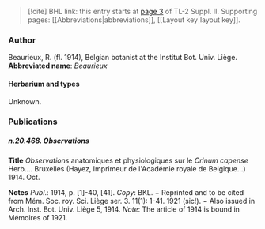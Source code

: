 > [!cite] BHL link: this entry starts at [page 3](https://www.biodiversitylibrary.org/page/33265200) of TL-2 Suppl. II.
> Supporting pages: [[Abbreviations|abbreviations]], [[Layout key|layout key]].

### Author

Beaurieux, R. (fl. 1914), Belgian botanist at the Institut Bot. Univ. Liège. 
**Abbreviated name**: *Beaurieux*

#### Herbarium and types

Unknown.

### Publications

##### n.20.468. Observations

**Title**
*Observations* anatomiques et physiologiques sur le *Crinum capense* Herb.... Bruxelles (Hayez, Imprimeur de l'Académie royale de Belgique...) 1914. Oct.

**Notes**
*Publ*.: 1914, p. \[1\]-40, \[41\]. *Copy*: BKL. − Reprinted and to be cited from Mém. Soc. roy. Sci. Liège ser. 3. 11(1): 1-41. 1921 (sic!). − Also issued in Arch. Inst. Bot. Univ. Liège 5, 1914.
*Note*: The article of 1914 is bound in Mémoires of 1921.

